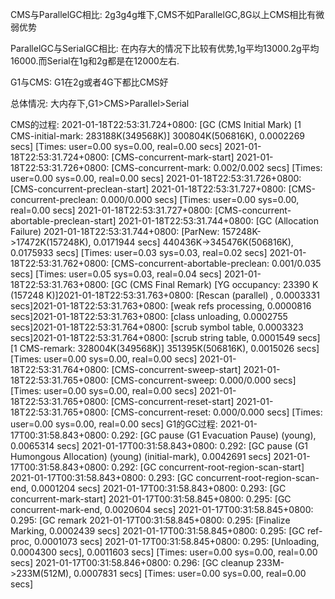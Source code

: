 
CMS与ParallelGC相比:
2g3g4g堆下,CMS不如ParallelGC,8G以上CMS相比有微弱优势

ParallelGC与SerialGC相比:
在内存大的情况下比较有优势,1g平均13000.2g平均16000.而Serial在1g和2g都是在12000左右.

G1与CMS:
G1在2g或者4G下都比CMS好


总体情况:
大内存下,G1>CMS>Parallel>Serial



CMS的过程:
2021-01-18T22:53:31.724+0800: [GC (CMS Initial Mark) [1 CMS-initial-mark: 283188K(349568K)] 300804K(506816K), 0.0002269 secs] [Times: user=0.00 sys=0.00, real=0.00 secs]
2021-01-18T22:53:31.724+0800: [CMS-concurrent-mark-start]
2021-01-18T22:53:31.726+0800: [CMS-concurrent-mark: 0.002/0.002 secs] [Times: user=0.00 sys=0.00, real=0.00 secs]
2021-01-18T22:53:31.726+0800: [CMS-concurrent-preclean-start]
2021-01-18T22:53:31.727+0800: [CMS-concurrent-preclean: 0.000/0.000 secs] [Times: user=0.00 sys=0.00, real=0.00 secs]
2021-01-18T22:53:31.727+0800: [CMS-concurrent-abortable-preclean-start]
2021-01-18T22:53:31.744+0800: [GC (Allocation Failure) 2021-01-18T22:53:31.744+0800: [ParNew: 157248K->17472K(157248K), 0.0171944 secs] 440436K->345476K(506816K), 0.0175933 secs] [Times: user=0.03 sys=0.03, real=0.02 secs]
2021-01-18T22:53:31.762+0800: [CMS-concurrent-abortable-preclean: 0.001/0.035 secs] [Times: user=0.05 sys=0.03, real=0.04 secs]
2021-01-18T22:53:31.763+0800: [GC (CMS Final Remark) [YG occupancy: 23390 K (157248 K)]2021-01-18T22:53:31.763+0800: [Rescan (parallel) , 0.0003331 secs]2021-01-18T22:53:31.763+0800: [weak refs processing, 0.0000816 secs]2021-01-18T22:53:31.763+0800: [class unloading, 0.0002755 secs]2021-01-18T22:53:31.764+0800: [scrub symbol table, 0.0003323 secs]2021-01-18T22:53:31.764+0800: [scrub string table, 0.0001549 secs][1 CMS-remark: 328004K(349568K)] 351395K(506816K), 0.0015026 secs] [Times: user=0.00 sys=0.00, real=0.00 secs]
2021-01-18T22:53:31.764+0800: [CMS-concurrent-sweep-start]
2021-01-18T22:53:31.765+0800: [CMS-concurrent-sweep: 0.000/0.000 secs] [Times: user=0.00 sys=0.00, real=0.00 secs]
2021-01-18T22:53:31.765+0800: [CMS-concurrent-reset-start]
2021-01-18T22:53:31.765+0800: [CMS-concurrent-reset: 0.000/0.000 secs] [Times: user=0.00 sys=0.00, real=0.00 secs]
G1的GC过程:
2021-01-17T00:31:58.843+0800: 0.292: [GC pause (G1 Evacuation Pause) (young), 0.0065314 secs]
2021-01-17T00:31:58.843+0800: 0.292: [GC pause (G1 Humongous Allocation) (young) (initial-mark), 0.0042691 secs]
2021-01-17T00:31:58.843+0800: 0.292: [GC concurrent-root-region-scan-start]
2021-01-17T00:31:58.843+0800: 0.293: [GC concurrent-root-region-scan-end, 0.0001204 secs]
2021-01-17T00:31:58.843+0800: 0.293: [GC concurrent-mark-start]
2021-01-17T00:31:58.845+0800: 0.295: [GC concurrent-mark-end, 0.0020604 secs]
2021-01-17T00:31:58.845+0800: 0.295: [GC remark 2021-01-17T00:31:58.845+0800: 0.295: [Finalize Marking, 0.0002439 secs] 2021-01-17T00:31:58.845+0800: 0.295: [GC ref-proc, 0.0001073 secs] 2021-01-17T00:31:58.845+0800: 0.295: [Unloading, 0.0004300 secs], 0.0011603 secs]
 [Times: user=0.00 sys=0.00, real=0.00 secs] 
2021-01-17T00:31:58.846+0800: 0.296: [GC cleanup 233M->233M(512M), 0.0007831 secs]
 [Times: user=0.00 sys=0.00, real=0.00 secs] 